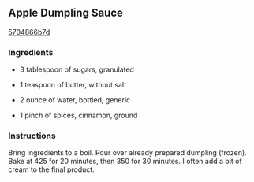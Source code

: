 ## Apple Dumpling Sauce

[5704866b7d](http://www.food.com/recipe/apple-dumpling-sauce-12993)

### Ingredients

 - 3 tablespoon of sugars, granulated

 - 1 teaspoon of butter, without salt

 - 2 ounce of water, bottled, generic

 - 1 pinch of spices, cinnamon, ground

### Instructions

Bring ingredients to a boil. Pour over already prepared dumpling (frozen). Bake at 425 for 20 minutes, then 350 for 30 minutes. I often add a bit of cream to the final product.